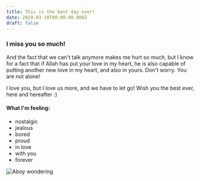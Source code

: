 ```yaml
---
title: This is the best day ever!
date: 2024-03-10T00:00:00.000Z
draft: false
---
```


### I miss you so much!

And the fact that we can't talk anymore makes me hurt so much, but I know for a fact that if Allah has put your love in my heart, he is also capable of putting another new love in my heart, and also in yours. Don't worry. You are not alone!

I love you, but I love us more, and we have to let go! Wish you the best ever, here and hereafter :)

#### What I'm feeling:

* nostalgic
* jealous
* bored
* proud
* in love
* with you
* forever

![Aboy wondering](https://images.unsplash.com/photo-1709704989783-8d9bc093b578?q=80\&w=1374)
